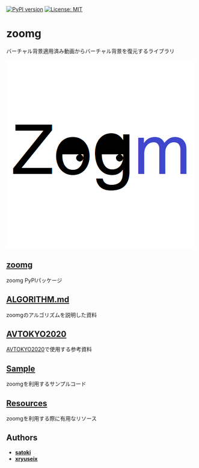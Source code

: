 [![PyPI version](https://badge.fury.io/py/zoomg.svg)](https://badge.fury.io/py/zoomg) [![License: MIT](https://img.shields.io/badge/License-MIT-yellow.svg)](https://opensource.org/licenses/MIT)

# **zoomg**

バーチャル背景適用済み動画からバーチャル背景を復元するライブラリ

![icon](https://github.com/Tsuku43/zoomg/blob/master/images/icon.png?raw=true)

## [zoomg](https://github.com/Tsuku43/zoomg/tree/master/zoomg)

zoomg PyPIパッケージ

## [ALGORITHM.md](https://github.com/Tsuku43/zoomg/blob/master/ALGORITHM.md)

zoomgのアルゴリズムを説明した資料

## [AVTOKYO2020](https://github.com/Tsuku43/zoomg/tree/master/avtokyo)

[AVTOKYO2020](https://www.avtokyo.org/2020/event)で使用する参考資料

## [Sample](https://github.com/Tsuku43/zoomg/tree/master/sample)

zoomgを利用するサンプルコード

## [Resources](https://github.com/Tsuku43/zoomg/tree/master/resources)

zoomgを利用する際に有用なリソース

## Authors

* **[satoki](https://github.com/satoki)**
* **[xryuseix](https://github.com/xryuseix)**

